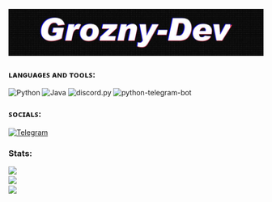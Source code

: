 ![Header](https://github.com/Grozny-Dev/Grozny-Dev/blob/main/assets/header.jpg)

### ʟᴀɴɢᴜᴀɢᴇꜱ ᴀɴᴅ ᴛᴏᴏʟꜱ:
![Python](https://img.shields.io/badge/Python-090909?style=for-the-badge&logo=Python&logoColor=E5D3FF)
![Java](https://img.shields.io/badge/Java-090909?style=for-the-badge&logo=Java&logoColor=E5D3FF)
![discord.py](https://img.shields.io/badge/discord.py-090909?style=for-the-badge&logo=discord&logoColor=E5D3FF)
![python-telegram-bot](https://img.shields.io/badge/Python_Telegram_Bot-090909?style=for-the-badge&logo=telegram&logoColor=E5D3FF)

### ꜱᴏᴄɪᴀʟꜱ:
[![Telegram](https://img.shields.io/badge/-Telegram-090909?style=for-the-badge&logo=telegram&logoColor=27A0D9)](https://web.telegram.org/k/#-Groznyn)

### Stats:
![](https://github-readme-stats.vercel.app/api?username=Grozny-Dev&theme=radical&hide_border=false&include_all_commits=false&count_private=false)<br/>
![](https://github-readme-streak-stats.herokuapp.com/?user=Grozny-Dev&theme=radical&hide_border=false)<br/>
![](https://github-readme-stats.vercel.app/api/top-langs/?username=Grozny-Dev&theme=radical&hide_border=false&include_all_commits=false&count_private=false&layout=compact)

